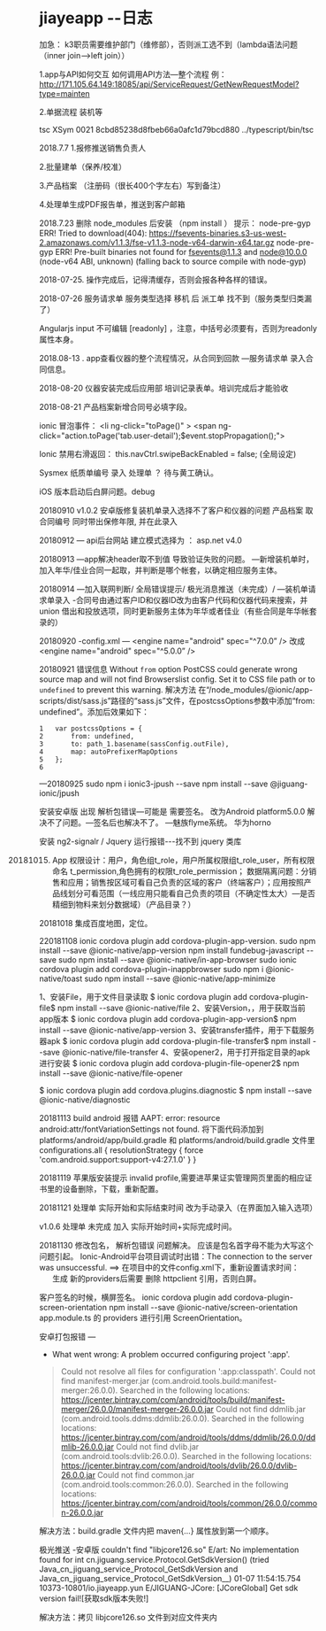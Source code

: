 # jiayeapp --日志
加急： k3职员需要维护部门（维修部），否则派工选不到（lambda语法问题（inner join——>left join））

1.app与API如何交互
	如何调用API方法—整个流程
	例：http://171.105.64.149:18085/api/ServiceRequest/GetNewRequestModel?type=mainten

2.单据流程	装机等

tsc 
XSym
0021
8cbd85238d8fbeb66a0afc1d79bcd880
../typescript/bin/tsc

2018.7.7
1.报修推送销售负责人

2.批量建单（保养/校准）

3.产品档案 （注册码（很长400个字左右）写到备注）

4.处理单生成PDF报告单，推送到客户邮箱

2018.7.23 删除 node_modules 后安装 （npm install ） 提示：
node-pre-gyp ERR! Tried to download(404): https://fsevents-binaries.s3-us-west-2.amazonaws.com/v1.1.3/fse-v1.1.3-node-v64-darwin-x64.tar.gz 
node-pre-gyp ERR! Pre-built binaries not found for fsevents@1.1.3 and node@10.0.0 (node-v64 ABI, unknown) (falling back to source compile with node-gyp) 

2018-07-25. 操作完成后，记得清缓存，否则会报各种各样的错误。

2018-07-26 服务请求单 服务类型选择 移机 后 派工单 找不到（服务类型归类漏了）

Angularjs input 不可编辑 [readonly] ，注意，中括号必须要有，否则为readonly属性本身。

2018.08-13 . app查看仪器的整个流程情况，从合同到回款
		—服务请求单 录入合同信息。


2018-08-20 仪器安装完成后应用部 培训记录表单。培训完成后才能验收

2018-08-21 产品档案新增合同号必填字段。

ionic 冒泡事件：
<li ng-click="toPage()" >
<span ng-click="action.toPage('tab.user-detail');$event.stopPropagation();">
</span>
</li>

Ionic 禁用右滑返回：
this.navCtrl.swipeBackEnabled = false;  (全局设定)


Sysmex 纸质单编号 录入 处理单 ？ 待与黄工确认。

iOS 版本启动后白屏问题。debug

20180910
v1.0.2 安卓版修复装机单录入选择不了客户和仪器的问题
产品档案 取合同编号 同时带出保修年限, 并在此录入

20180912 — api后台网站 建立模式选择为 ： asp.net v4.0

20180913 —app解决header取不到值 导致验证失败的问题。
	  —新增装机单时，加入年华/佳业合同一起取，并判断是哪个帐套，以确定相应服务主体。

20180914 —加入联网判断/ 全局错误提示/ 极光消息推送（未完成）/
	 —装机单请求单录入 -合同号由通过客户ID和仪器ID改为由客户代码和仪器代码来搜索，并union 借出和投放选项，同时更新服务主体为年华或者佳业（有些合同是年华帐套录的）


20180920 -config.xml —    <engine name="android" spec="^7.0.0” />
改成	    <engine name="android" spec="^5.0.0” />

20180921
错误信息
Without `from` option PostCSS could generate wrong source map and will not find Browserslist config. Set it to CSS file path or to `undefined` to prevent this warning.
解决方法
在“/node_modules/@ionic/app-scripts/dist/sass.js”路径的“sass.js”文件，在postcssOptions参数中添加“from: undefined”。添加后效果如下：


	1	var postcssOptions = {  
	2	    from: undefined,  
	3	    to: path_1.basename(sassConfig.outFile),  
	4	    map: autoPrefixerMapOptions  
	5	};  
	6	

—20180925
sudo npm i ionic3-jpush --save
npm install --save @jiguang-ionic/jpush 


安装安卓版 出现 解析包错误—可能是 需要签名。 改为Android platform5.0.0 解决不了问题。—签名后也解决不了。
	—魅族flyme系统。 华为horno 

安装 ng2-signalr / Jquery  运行报错---找不到 jquery 类库

20181015.  App 权限设计：用户，角色组t_role，用户所属权限组t_role_user，所有权限命名 t_permission,角色拥有的权限t_role_permission；
	      数据隔离问题：分销售和应用；销售按区域可看自己负责的区域的客户（终端客户）；应用按照产品线划分可看范围（一线应用只能看自己负责的项目（不确定性太大）—是否精细到物料来划分数据域）（产品目录？）

20181018 集成百度地图，定位。

220181108 ionic cordova plugin add cordova-plugin-app-version. 
		  sudo npm install --save @ionic-native/app-version
npm install fundebug-javascript --save
sudo npm install --save @ionic-native/in-app-browser
sudo ionic cordova plugin add cordova-plugin-inappbrowser
sudo npm i @ionic-native/toast
sudo npm install --save @ionic-native/app-minimize

1、安装File，用于文件目录读取
$ ionic cordova plugin add cordova-plugin-file$ npm install --save @ionic-native/file
2、安装Version，，用于获取当前app版本
$ ionic cordova plugin add cordova-plugin-app-version$ npm install --save @ionic-native/app-version
3、安装transfer插件，用于下载服务器apk
$ ionic cordova plugin add cordova-plugin-file-transfer$ npm install --save @ionic-native/file-transfer
4、安装opener2，用于打开指定目录的apk进行安装
$ ionic cordova plugin add cordova-plugin-file-opener2$ npm install --save @ionic-native/file-opener

$ ionic cordova plugin add cordova.plugins.diagnostic
$ npm install --save @ionic-native/diagnostic

20181113 build android 报错 AAPT: error: resource android:attr/fontVariationSettings not found.
将下面代码添加到platforms/android/app/build.gradle 和 platforms/android/build.gradle 文件里
configurations.all {
	resolutionStrategy {
		force 'com.android.support:support-v4:27.1.0'
	}
}

20181119 苹果版安装提示 invalid profile,需要进苹果证实管理网页里面的相应证书里的设备删除，下载，重新配置。


20181121 处理单 实际开始和实际结束时间 改为手动录入（在界面加入输入选项）



v1.0.6  处理单 未完成 加入 实际开始时间+实际完成时间。

20181130 修改包名，  解析包错误 问题解决。 应该是包名首字母不能为大写这个问题引起。
              Ionic-Android平台项目调试时出错：The connection to the server was unsuccessful. ==>
在项目中的文件config.xml下，重新设置请求时间：   
 <platform name="android">         <preference name="loadUrlTimeoutValue" value="600000" /> </platform>  
生成 新的providers后需要 删除 httpclient 引用，否则白屏。

客户签名的时候，横屏签名。
ionic cordova plugin add cordova-plugin-screen-orientation
npm install --save @ionic-native/screen-orientation
app.module.ts 的 providers 进行引用 ScreenOrientation。

安卓打包报错 —
* What went wrong:
A problem occurred configuring project ':app'.
> Could not resolve all files for configuration ':app:classpath'.
   > Could not find manifest-merger.jar (com.android.tools.build:manifest-merger:26.0.0).
     Searched in the following locations:
         https://jcenter.bintray.com/com/android/tools/build/manifest-merger/26.0.0/manifest-merger-26.0.0.jar
   > Could not find ddmlib.jar (com.android.tools.ddms:ddmlib:26.0.0).
     Searched in the following locations:
         https://jcenter.bintray.com/com/android/tools/ddms/ddmlib/26.0.0/ddmlib-26.0.0.jar
   > Could not find dvlib.jar (com.android.tools:dvlib:26.0.0).
     Searched in the following locations:
         https://jcenter.bintray.com/com/android/tools/dvlib/26.0.0/dvlib-26.0.0.jar
   > Could not find common.jar (com.android.tools:common:26.0.0).
     Searched in the following locations:
         https://jcenter.bintray.com/com/android/tools/common/26.0.0/common-26.0.0.jar

解决方法：build.gradle 文件内把 maven{…} 属性放到第一个顺序。


极光推送 -安卓版 
couldn't find "libjcore126.so" 
E/art: No implementation found for int cn.jiguang.service.Protocol.GetSdkVersion() (tried Java_cn_jiguang_service_Protocol_GetSdkVersion and Java_cn_jiguang_service_Protocol_GetSdkVersion__)
01-07 11:54:15.754 10373-10801/io.jiayeapp.yun E/JIGUANG-JCore: [JCoreGlobal] Get sdk version fail![获取sdk版本失败!]

解决方法：拷贝 libjcore126.so 文件到对应文件夹内

	  

